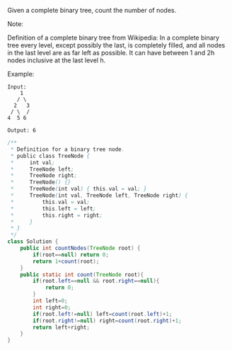 Given a complete binary tree, count the number of nodes.

Note:

Definition of a complete binary tree from Wikipedia:
In a complete binary tree every level, except possibly the last, is completely filled, and all nodes in the last level are as far left as possible. It can have between 1 and 2h nodes inclusive at the last level h.

Example:
```
Input: 
    1
   / \
  2   3
 / \  /
4  5 6

Output: 6
```
```java
/**
 * Definition for a binary tree node.
 * public class TreeNode {
 *     int val;
 *     TreeNode left;
 *     TreeNode right;
 *     TreeNode() {}
 *     TreeNode(int val) { this.val = val; }
 *     TreeNode(int val, TreeNode left, TreeNode right) {
 *         this.val = val;
 *         this.left = left;
 *         this.right = right;
 *     }
 * }
 */
class Solution {
    public int countNodes(TreeNode root) {
        if(root==null) return 0;
        return 1+count(root);
    }
    public static int count(TreeNode root){
        if(root.left==null && root.right==null){
            return 0;
        }
        int left=0;
        int right=0;
        if(root.left!=null) left=count(root.left)+1;
        if(root.right!=null) right=count(root.right)+1;
        return left+right;
    }
}

```

